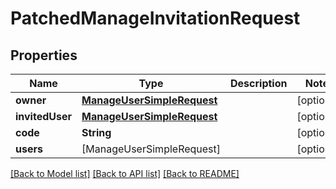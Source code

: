 # PatchedManageInvitationRequest

## Properties
Name | Type | Description | Notes
------------ | ------------- | ------------- | -------------
**owner** | [**ManageUserSimpleRequest**](ManageUserSimpleRequest.md) |  | [optional] 
**invitedUser** | [**ManageUserSimpleRequest**](ManageUserSimpleRequest.md) |  | [optional] 
**code** | **String** |  | [optional] 
**users** | [ManageUserSimpleRequest] |  | [optional] 

[[Back to Model list]](../README.md#documentation-for-models) [[Back to API list]](../README.md#documentation-for-api-endpoints) [[Back to README]](../README.md)


